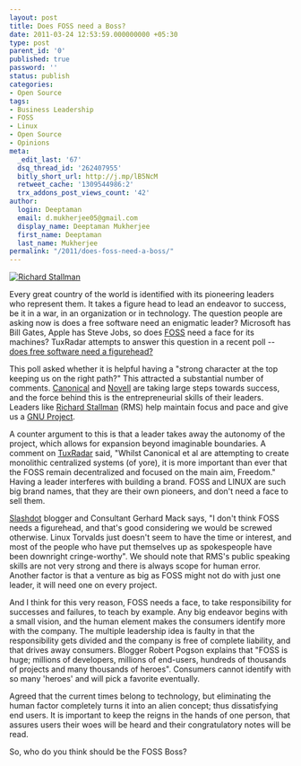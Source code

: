 ```yaml
---
layout: post
title: Does FOSS need a Boss?
date: 2011-03-24 12:53:59.000000000 +05:30
type: post
parent_id: '0'
published: true
password: ''
status: publish
categories:
- Open Source
tags:
- Business Leadership
- FOSS
- Linux
- Open Source
- Opinions
meta:
  _edit_last: '67'
  dsq_thread_id: '262407955'
  bitly_short_url: http://j.mp/lB5NcM
  retweet_cache: '1309544986:2'
  trx_addons_post_views_count: '42'
author:
  login: Deeptaman
  email: d.mukherjee05@gmail.com
  display_name: Deeptaman Mukherjee
  first_name: Deeptaman
  last_name: Mukherjee
permalink: "/2011/does-foss-need-a-boss/"
---
```

<p><a href="http://en.wikipedia.org/wiki/Richard_Stallman"><img src="/static/2011/03/richard-stallman.jpg" alt="Richard Stallman" /></a></p>
<p>Every great country of the world is identified with its pioneering leaders who represent them. It takes a figure head to lead an endeavor to success, be it in a war, in an organization or in technology. The question people are asking now is does a free software need an enigmatic leader? Microsoft has Bill Gates, Apple has Steve Jobs, so does <a href="http://en.wikipedia.org/wiki/FOSS">FOSS</a> need a face for its machines? TuxRadar attempts to answer this question in a recent poll -- <a href="http://www.tuxradar.com/content/open-ballot-does-free-software-need-figurehead">does free software need a figurehead?</a></p>
<p><!--more--></p>
<p>This poll asked whether it is helpful having a "strong character at the top keeping us on the right path?" This attracted a substantial number of comments. <a href="http://www.canonical.com/">Canonical</a> and <a href="http://www.novell.com/">Novell</a> are taking large steps towards success, and the force behind this is the entrepreneurial skills of their leaders. Leaders like <a href="http://en.wikipedia.org/wiki/Richard_Stallman">Richard Stallman</a> (RMS) help maintain focus and pace and give us a <a href="http://www.gnu.org/gnu/thegnuproject.html">GNU Project</a>. </p>
<p>A counter argument to this is that a leader takes away the autonomy of the project, which allows for expansion beyond imaginable boundaries. A comment on <a href="http://www.tuxradar.com/">TuxRadar</a> said, "Whilst Canonical et al are attempting to create monolithic centralized systems (of yore), it is more important than ever that the FOSS remain decentralized and focused on the main aim, Freedom." Having a leader interferes with building a brand. FOSS and LINUX are such big brand names, that they are their own pioneers, and don't need a face to sell them. </p>
<p><a href="http://slashdot.org/">Slashdot</a> blogger and Consultant Gerhard Mack says, "I don't think FOSS needs a figurehead, and that's good considering we would be screwed otherwise. Linux Torvalds just doesn't seem to have the time or interest, and most of the people who have put themselves up as spokespeople have been downright cringe-worthy". We should note that RMS's public speaking skills are not very strong and there is always scope for human error. Another factor is that a venture as big as FOSS might not do with just one leader, it will need one on every project. </p>
<p>And I think for this very reason, FOSS needs a face, to take responsibility for successes and failures, to teach by example. Any big endeavor begins with a small vision, and the human element makes the consumers identify more with the company. The multiple leadership idea is faulty in that the responsibility gets divided and the company is free of complete liability, and that drives away consumers. Blogger Robert Pogson explains that "FOSS is huge; millions of developers, millions of end-users, hundreds of thousands of projects and many thousands of heroes". Consumers cannot identify with so many 'heroes' and will pick a favorite eventually. </p>
<p>Agreed that the current times belong to technology, but eliminating the human factor completely turns it into an alien concept; thus dissatisfying end users. It is important to keep the reigns in the hands of one person, that assures users their woes will be heard and their congratulatory notes will be read. </p>
<p>So, who do you think should be the FOSS Boss?</p>
